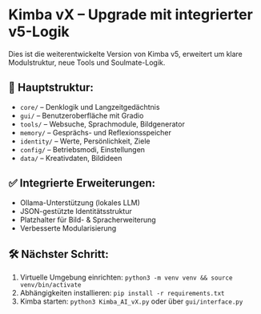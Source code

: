 
# Kimba vX – Upgrade mit integrierter v5-Logik

Dies ist die weiterentwickelte Version von Kimba v5, erweitert um klare Modulstruktur, neue Tools und Soulmate-Logik.

## 📁 Hauptstruktur:
- `core/` – Denklogik und Langzeitgedächtnis
- `gui/` – Benutzeroberfläche mit Gradio
- `tools/` – Websuche, Sprachmodule, Bildgenerator
- `memory/` – Gesprächs- und Reflexionsspeicher
- `identity/` – Werte, Persönlichkeit, Ziele
- `config/` – Betriebsmodi, Einstellungen
- `data/` – Kreativdaten, Bildideen

## ✅ Integrierte Erweiterungen:
- Ollama-Unterstützung (lokales LLM)
- JSON-gestützte Identitätsstruktur
- Platzhalter für Bild- & Spracherweiterung
- Verbesserte Modularisierung

## 🛠 Nächster Schritt:
1. Virtuelle Umgebung einrichten:
   `python3 -m venv venv && source venv/bin/activate`
2. Abhängigkeiten installieren:
   `pip install -r requirements.txt`
3. Kimba starten:
   `python3 Kimba_AI_vX.py` oder über `gui/interface.py`

